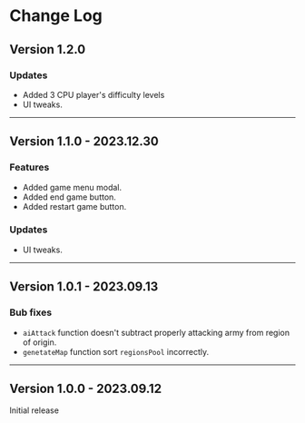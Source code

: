 # Change Log


## Version 1.2.0

### Updates

* Added 3 CPU player's difficulty levels
* UI tweaks.

---

## Version 1.1.0 - 2023.12.30

### Features

* Added game menu modal.
* Added end game button.
* Added restart game button.

### Updates

* UI tweaks.

---

## Version 1.0.1 - 2023.09.13

### Bub fixes

* `aiAttack` function doesn't subtract properly attacking army from region of origin.
* `genetateMap` function sort `regionsPool` incorrectly.

---

## Version 1.0.0 - 2023.09.12

Initial release
